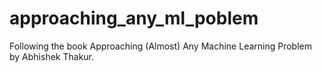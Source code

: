 # approaching_any_ml_poblem
Following the book Approaching (Almost) Any Machine Learning Problem by Abhishek Thakur.
